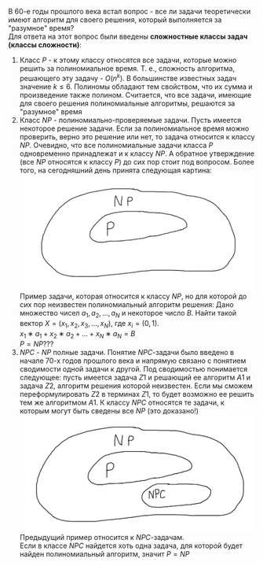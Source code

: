 В 60-е годы прошлого века встал вопрос - все ли задачи теоретически имеют алгоритм для своего решения, который выполняется за "разумное" время?  
Для ответа на этот вопрос были введены **сложностные классы задач (классы сложности)**:  
1. Класс $P$ - к этому классу относятся все задачи, которые можно решить за полиномиальное время. Т. е., сложность алгоритма, решающего эту задачу - $O(n^k)$. В большинстве известных задач значение $k≤6$. Полиномы обладают тем свойством, что их сумма и произведение также полином. Считается, что все задачи, имеющие для своего решения полиномиальные алгоритмы, решаются за "разумное" время
2. Класс $NP$ - полиномиально-проверяемые задачи. Пусть имеется некоторое решение задачи. Если за полиномиальное время можно проверить, верно это решение или нет, то задача относится к классу $NP$. Очевидно, что все полиномиальные задачи класса $P$ одновременно принадлежат и к классу $NP$. А обратное утверждение (все $NP$ относятся к классу $P$) до сих пор стоит под вопросом. Более того, на сегодняшний день принята следующая картина:  
![Классы P и NP](../Pictures/11_01.%20Классы%20P%20и%20NP.png)  
Пример задачи, которая относится к классу $NP$, но для которой до сих пор неизвестен полиномиальный алгоритм решения: Дано множество чисел $a_1, a_2, ..., a_N$ и некоторое число $B$. Найти такой вектор $X = (x_1, x_2, x_3, ..., x_N)$, где $x_i=(0,1)$.  
$x_1∗a_1 + x_2∗a_2 + ... + x_N∗a_N=B$  
$P=NP???$ 
3. $NPC$ - $NP$ полные задачи. Понятие $NPC$-задачи было введено в начале 70-х годов прошлого века и напрямую связано с понятием сводимости одной задачи к другой. Под сводимостью понимается следующее: пусть имеется задача $Z1$ и решающий ее алгоритм $A1$ и задача $Z2$, алгоритм решения которой неизвестен. Если мы сможем переформулировать $Z2$ в терминах $Z1$, то будет возможно ее решить тем же алгоритмом $A1$. К классу $NPC$ относятся те задачи, к которым могут быть сведены все $NP$ (это доказано!)  
![Классы P, NP и NPC](../Pictures/11_02.%20Классы%20P,%20NP%20и%20NPC.png)  
Предыдущий пример относится к $NPC$-задачам.  
Если в классе $NPC$ найдется хоть одна задача, для которой будет найден полиномиальный алгоритм, значит $P=NP$